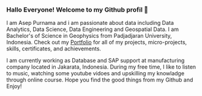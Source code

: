 ### Hallo Everyone! Welcome to my Github profil 🙌
I am Asep Purnama and i am passionate about data including Data Analytics, Data Science, Data Engineering and Geospatial Data. I am Bachelor's of Science in Geophysics from Padjadjaran University, Indonesia. Check out my [Portfolio](https://github.com/aseppurnama20/Portfolio.git) for all of my projects, micro-projects, skills, certificates, and achievements.

I am currently working as Database and SAP support at manufacturing company located in Jakarata, Indonesia. During my free time, I like to listen to music, watching some youtube vidoes and upskilling my knowladge through online course. Hope you find the good things from my Github and Enjoy! 
